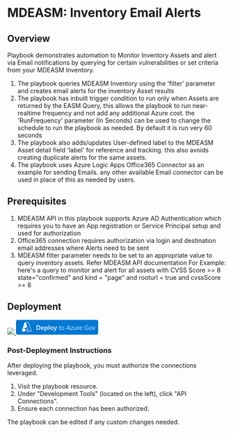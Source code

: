 # MDEASM: Inventory Email Alerts

## Overview
Playbook demonstrates automation to Monitor Inventory Assets and alert via Email notifications by querying for certain vulnerabilities or set criteria from your MDEASM Inventory.

1. The playbook queries MDEASM Inventory using the 'filter' parameter and creates email alerts for the inventory Asset results
2. The playbook has inbuilt trigger condition to run only when Assets are returned by the EASM Query, this allows the playbook to run near-realtime frequency and not add any additional Azure cost. the 'RunFrequency' parameter (In Seconds) can be used to change the schedule to run the playbook as needed. By default it is run very 60 seconds
3. The playbook also adds/updates User-defined label to the MDEASM Asset detail field 'label' for reference and tracking. this also avoids creating duplicate alerts for the same assets.
4. The playbook uses Azure Logic Apps Office365 Connector as an example for sending Emails. any other available Email connector can be used in place of this as needed by users. 

## Prerequisites
1. MDEASM API in this playbook supports Azure AD Authentication which requires you to have an App registration or Service Principal setup and used for authorization
2. Office365 connection requires authorization via login and destination email addresses where Alerts need to be sent
3. MDEASM filter parameter needs to be set to an appropriate value to query inventory assets. Refer MDEASM API documentation
	For Example: here's a query to monitor and alert for all assets with CVSS Score >= 8
					state="confirmed" and kind = "page" and rooturl = true and cvssScore >= 8

## Deployment

<a href="https://portal.azure.com/#create/Microsoft.Template/uri/https%3A%2F%2Fraw.githubusercontent.com%2FAzure%2FMDEASM-Solutions%2Fmain%2FAutomation%2FInventory-Alerts-Email%2FInventory-Alerts-Email.json" target="_blank">
    <img src="https://aka.ms/deploytoazurebutton"/>
</a>
<a href="https://portal.azure.us/#create/Microsoft.Template/uri/https%3A%2F%2Fraw.githubusercontent.com%2FAzure%2FMDEASM-Solutions%2Fmain%2FAutomation%2FInventory-Alerts-Email%2FInventory-Alerts-Email.json" target="_blank">
    <img src="https://raw.githubusercontent.com/Azure/azure-quickstart-templates/master/1-CONTRIBUTION-GUIDE/images/deploytoazuregov.png"/>
</a>

### Post-Deployment Instructions
After deploying the playbook, you must authorize the connections leveraged.

1. Visit the playbook resource.
2. Under "Development Tools" (located on the left), click "API Connections".
3. Ensure each connection has been authorized.

The playbook can be edited if any custom changes needed.
